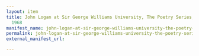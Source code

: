 ```yaml
---
layout: item
title: John Logan at Sir George Williams University, The Poetry Series, 26 January
  1968
manifest_name: john-logan-at-sir-george-williams-university-the-poetry-series-26-january-1968
permalink: john-logan-at-sir-george-williams-university-the-poetry-series-26-january-1968
external_manifest_url: 

---
```

<!-- Add an essay or interpretive material below this line,
using HTML or markdown.  Do not modify this file above this line -->
